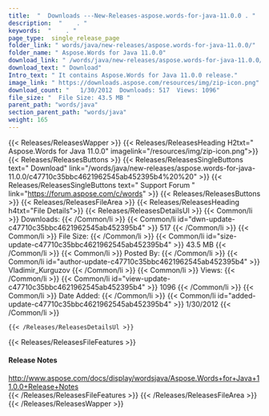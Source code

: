 ```yaml
---
title:  "  Downloads ---New-Releases-aspose.words-for-java-11.0.0 . " 
description:  "    . " 
keywords:  "    . " 
page_type:  single_release_page
folder_link: " words/java/new-releases/aspose.words-for-java-11.0.0/"
folder_name: " Aspose.Words for Java 11.0.0"
download_link: " /words/java/new-releases/aspose.words-for-java-11.0.0/c47710c35bbc4621962545ab452395b4"
download_text: " Download"
Intro_text: " It contains Aspose.Words for Java 11.0.0 release."
image_link: " https://downloads.aspose.com/resources/img/zip-icon.png"
download_count: "   1/30/2012  Downloads: 517  Views: 1096"
file_size: "  File Size: 43.5 MB "
parent_path: "words/java"
section_parent_path: "words/java"
weight: 165 
---
```


{{< Releases/ReleasesWapper >}}
  {{< Releases/ReleasesHeading H2txt=" Aspose.Words for Java 11.0.0" imagelink="/resources/img/zip-icon.png">}}
  {{< Releases/ReleasesButtons >}}
    {{< Releases/ReleasesSingleButtons text=" Download" link="/words/java/new-releases/aspose.words-for-java-11.0.0/c47710c35bbc4621962545ab452395b4%20%20" >}}
    {{< Releases/ReleasesSingleButtons text=" Support Forum " link="https://forum.aspose.com/c/words" >}}
  {{< Releases/ReleasesButtons >}}
  {{< Releases/ReleasesFileArea >}}
    {{< Releases/ReleasesHeading h4txt="File Details">}}
    {{< Releases/ReleasesDetailsUl >}}
            {{< Common/li  >}} Downloads: {{< /Common/li >}} 
      {{< Common/li id="dwn-update-c47710c35bbc4621962545ab452395b4" >}} 517 {{< /Common/li >}} 
      {{< Common/li  >}} File Size: {{< /Common/li >}} 
      {{< Common/li id="size-update-c47710c35bbc4621962545ab452395b4" >}} 43.5 MB {{< /Common/li >}} 
      {{< Common/li  >}} Posted By: {{< /Common/li >}} 
      {{< Common/li id="author-update-c47710c35bbc4621962545ab452395b4" >}} Vladimir_Kurguzov {{< /Common/li >}} 
      {{< Common/li  >}} Views: {{< /Common/li >}} 
      {{< Common/li id="view-update-c47710c35bbc4621962545ab452395b4" >}} 1096 {{< /Common/li >}} 
      {{< Common/li  >}} Date Added: {{< /Common/li >}} 
      {{< Common/li id="added-update-c47710c35bbc4621962545ab452395b4" >}} 1/30/2012 {{< /Common/li >}} 

    {{< /Releases/ReleasesDetailsUl >}}

  {{< Releases/ReleasesFileFeatures >}}
      <h4>Release Notes</h4><div><a href="http://www.aspose.com/docs/display/wordsjava/Aspose.Words+for+Java+11.0.0+Release+Notes">http://www.aspose.com/docs/display/wordsjava/Aspose.Words+for+Java+11.0.0+Release+Notes</a></div>
  {{< /Releases/ReleasesFileFeatures >}}
 {{< /Releases/ReleasesFileArea >}}
{{< /Releases/ReleasesWapper >}}


